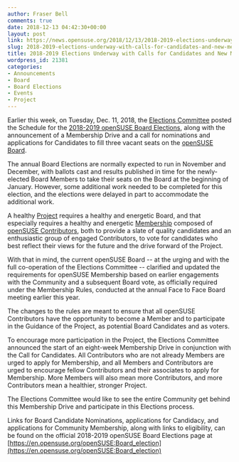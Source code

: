 ```yaml
---
author: Fraser Bell
comments: true
date: 2018-12-13 04:42:30+00:00
layout: post
link: https://news.opensuse.org/2018/12/13/2018-2019-elections-underway-with-calls-for-candidates-and-new-members/
slug: 2018-2019-elections-underway-with-calls-for-candidates-and-new-members
title: 2018-2019 Elections Underway with Calls for Candidates and New Members
wordpress_id: 21381
categories:
- Announcements
- Board
- Board Elections
- Events
- Project
---
```


Earlier this week, on Tuesday, Dec. 11, 2018, the [Elections Committee](mailto:election-officials@opensuse.org) posted the Schedule for the [2018-2019 openSUSE Board Elections](https://en.opensuse.org/openSUSE:Board_election), along with the announcement of a Membership Drive and a call for nominations and applications for Candidates to fill three vacant seats on the [openSUSE Board](https://en.opensuse.org/openSUSE:Board).

The annual Board Elections are normally expected to run in November and December, with ballots cast and results published in time for the newly-elected Board Members to take their seats on the Board at the beginning of January. However, some additional work needed to be completed for this election, and the elections were delayed in part to accommodate the additional work.

A healthy [Project](https://en.opensuse.org/Portal:Project) requires a healthy and energetic Board, and that especially requires a healthy and energetic [Membership](https://en.opensuse.org/openSUSE:Members) composed of [openSUSE Contributors](https://en.opensuse.org/Portal:How_to_participate), both to provide a slate of quality candidates and an enthusiastic group of engaged Contributors, to vote for candidates who best reflect their views for the future and the drive forward of the Project.

With that in mind, the current openSUSE Board -- at the urging and with the full co-operation of the Elections Committee -- clarified and updated the requirements for openSUSE Membership based on earlier engagements with the Community and a subsequent Board vote, as officially required under the Membership Rules, conducted at the annual Face to Face Board meeting earlier this year.

The changes to the rules are meant to ensure that all openSUSE Contributors have the opportunity to become a Member and to participate in the Guidance of the Project, as potential Board Candidates and as voters.

To encourage more participation in the Project, the Elections Committee announced the start of an eight-week Membership Drive in conjunction with the Call for Candidates. All Contributors who are not already Members are urged to apply for Membership, and all Members and Contributors are urged to encourage fellow Contributors and their associates to apply for Membership. More Members will also mean more Contributors, and more Contributors mean a healthier, stronger Project.

The Elections Committee would like to see the entire Community get behind this Membership Drive and participate in this Elections process.

Links for Board Candidate Nominations, applications for Candidacy, and applications for Community Membership, along with links to eligibility, can be found on the official 2018-2019 openSUSE Board Elections page at [https://en.opensuse.org/openSUSE:Board_election](https://en.opensuse.org/openSUSE:Board_election)
